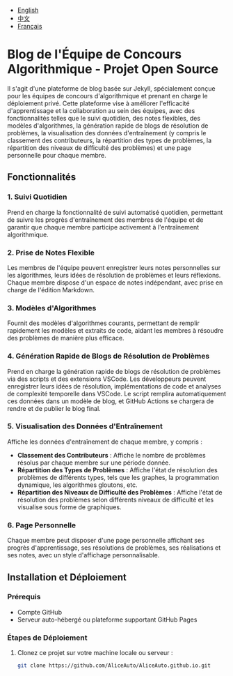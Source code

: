 
- [English](/README.md)
- [中文](/docs/zh/README.md)
- [Français](/docs/fr/README.md)

# Blog de l'Équipe de Concours Algorithmique - Projet Open Source

Il s'agit d'une plateforme de blog basée sur Jekyll, spécialement conçue pour les équipes de concours d'algorithmique et prenant en charge le déploiement privé. Cette plateforme vise à améliorer l'efficacité d'apprentissage et la collaboration au sein des équipes, avec des fonctionnalités telles que le suivi quotidien, des notes flexibles, des modèles d'algorithmes, la génération rapide de blogs de résolution de problèmes, la visualisation des données d'entraînement (y compris le classement des contributeurs, la répartition des types de problèmes, la répartition des niveaux de difficulté des problèmes) et une page personnelle pour chaque membre.

## Fonctionnalités

### 1. Suivi Quotidien
Prend en charge la fonctionnalité de suivi automatisé quotidien, permettant de suivre les progrès d'entraînement des membres de l'équipe et de garantir que chaque membre participe activement à l'entraînement algorithmique.

### 2. Prise de Notes Flexible
Les membres de l'équipe peuvent enregistrer leurs notes personnelles sur les algorithmes, leurs idées de résolution de problèmes et leurs réflexions. Chaque membre dispose d'un espace de notes indépendant, avec prise en charge de l'édition Markdown.

### 3. Modèles d'Algorithmes
Fournit des modèles d'algorithmes courants, permettant de remplir rapidement les modèles et extraits de code, aidant les membres à résoudre des problèmes de manière plus efficace.

### 4. Génération Rapide de Blogs de Résolution de Problèmes
Prend en charge la génération rapide de blogs de résolution de problèmes via des scripts et des extensions VSCode. Les développeurs peuvent enregistrer leurs idées de résolution, implémentations de code et analyses de complexité temporelle dans VSCode. Le script remplira automatiquement ces données dans un modèle de blog, et GitHub Actions se chargera de rendre et de publier le blog final.

### 5. Visualisation des Données d'Entraînement
Affiche les données d'entraînement de chaque membre, y compris :
- **Classement des Contributeurs** : Affiche le nombre de problèmes résolus par chaque membre sur une période donnée.
- **Répartition des Types de Problèmes** : Affiche l'état de résolution des problèmes de différents types, tels que les graphes, la programmation dynamique, les algorithmes gloutons, etc.
- **Répartition des Niveaux de Difficulté des Problèmes** : Affiche l'état de résolution des problèmes selon différents niveaux de difficulté et les visualise sous forme de graphiques.

### 6. Page Personnelle
Chaque membre peut disposer d'une page personnelle affichant ses progrès d'apprentissage, ses résolutions de problèmes, ses réalisations et ses notes, avec un style d'affichage personnalisable.

## Installation et Déploiement

### Prérequis
- Compte GitHub
- Serveur auto-hébergé ou plateforme supportant GitHub Pages

### Étapes de Déploiement

1. Clonez ce projet sur votre machine locale ou serveur :

   ```bash
   git clone https://github.com/AliceAuto/AliceAuto.github.io.git
   ```